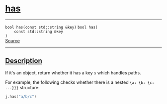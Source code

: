 
<h1 id="has">
 <a href="#/api/json/has" class="anchor">
   <span>has</span>
  </a>
</h1>

<div class="signature">

<hr>

  <div class="definition-container">
    <div class="definition">
      <code class="desktop-only"><span class="token keyword">bool</span> has(<span class="token keyword">const</span> <span class="token keyword">std::string</span> &amp;key)</code>
      <code class="mobile-only"><span class="token keyword">bool</span> has(
    <span class="token keyword">const</span> <span class="token keyword">std::string</span> &amp;key
)</code>
      <div class="flex-spacing"></div>
      <a href="https://github.com/libocca/occa/blob/06c83625/include/occa/types/json.hpp#L444" target="_blank">Source</a>
    </div>
    
  </div>

  <hr>
</div>


<h2 id="description">
 <a href="#/api/json/has?id=description" class="anchor">
   <span>Description</span>
  </a>
</h2>

If it's an object, return whether it has a key `s` which handles paths.

For example, the following checks whether there is a nested `{a: {b: {c: ...}}}` structure:

```cpp
j.has("a/b/c")
```
